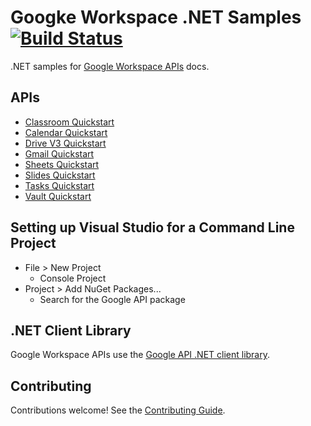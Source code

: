 # Googke Workspace .NET Samples [![Build Status](https://travis-ci.org/googleworkspace/dotnet-samples.svg?branch=master)](https://travis-ci.org/googleworkspace/dotnet-samples)

.NET samples for [Google Workspace APIs](https://developers.google.com/gsuite/) docs.

## APIs

- [Classroom Quickstart](https://developers.google.com/drive/v3/quickstart/dotnet)
- [Calendar Quickstart](https://developers.google.com/drive/v3/quickstart/dotnet)
- [Drive V3 Quickstart](https://developers.google.com/drive/v3/web/quickstart/dotnet)
- [Gmail Quickstart](https://developers.google.com/gmail/api/quickstart/dotnet)
- [Sheets Quickstart](https://developers.google.com/sheets/api/quickstart/dotnet)
- [Slides Quickstart](https://developers.google.com/slides/quickstart/dotnet)
- [Tasks Quickstart](https://developers.google.com/tasks/quickstart/dotnet)
- [Vault Quickstart](https://developers.google.com/vault/quickstart/dotnet)

## Setting up Visual Studio for a Command Line Project

- File > New Project
  - Console Project
- Project > Add NuGet Packages...
  - Search for the Google API package

## .NET Client Library

Google Workspace APIs use the [Google API .NET client library](https://github.com/google/google-api-dotnet-client).

## Contributing

Contributions welcome! See the [Contributing Guide](CONTRIBUTING.md).
